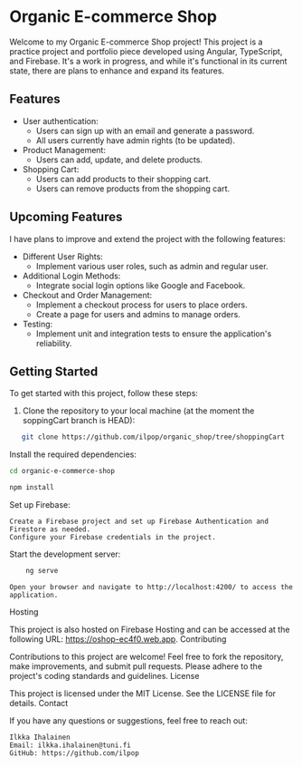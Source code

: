 # Organic E-commerce Shop

Welcome to my Organic E-commerce Shop project! This project is a practice project and portfolio piece developed using Angular, TypeScript, and Firebase. It's a work in progress, and while it's functional in its current state, there are plans to enhance and expand its features.

## Features

- User authentication:
  - Users can sign up with an email and generate a password.
  - All users currently have admin rights (to be updated).
- Product Management:
  - Users can add, update, and delete products.
- Shopping Cart:
  - Users can add products to their shopping cart.
  - Users can remove products from the shopping cart.

## Upcoming Features

I have plans to improve and extend the project with the following features:

- Different User Rights:
  - Implement various user roles, such as admin and regular user.
- Additional Login Methods:
  - Integrate social login options like Google and Facebook.
- Checkout and Order Management:
  - Implement a checkout process for users to place orders.
  - Create a page for users and admins to manage orders.
- Testing:
  - Implement unit and integration tests to ensure the application's reliability.

## Getting Started

To get started with this project, follow these steps:

1. Clone the repository to your local machine (at the moment the soppingCart branch is HEAD):

```bash
   git clone https://github.com/ilpop/organic_shop/tree/shoppingCart
```

Install the required dependencies:

```bash
cd organic-e-commerce-shop
```
```bash
npm install
```

Set up Firebase:

    Create a Firebase project and set up Firebase Authentication and Firestore as needed.
    Configure your Firebase credentials in the project.

Start the development server:

```bash
    ng serve
```

    Open your browser and navigate to http://localhost:4200/ to access the application.

Hosting

This project is also hosted on Firebase Hosting and can be accessed at the following URL: https://oshop-ec4f0.web.app.
Contributing

Contributions to this project are welcome! Feel free to fork the repository, make improvements, and submit pull requests. Please adhere to the project's coding standards and guidelines.
License

This project is licensed under the MIT License. See the LICENSE file for details.
Contact

If you have any questions or suggestions, feel free to reach out:

    Ilkka Ihalainen
    Email: ilkka.ihalainen@tuni.fi
    GitHub: https://github.com/ilpop
